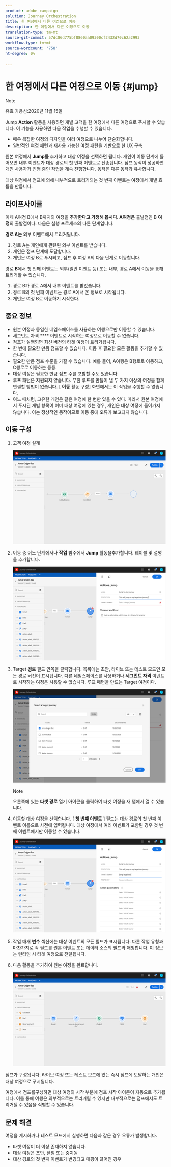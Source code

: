 ```yaml
---
product: adobe campaign
solution: Journey Orchestration
title: 한 여정에서 다른 여정으로 이동
description: 한 여정에서 다른 여정으로 이동
translation-type: tm+mt
source-git-commit: 57dc86d775bf8860aa09300cf2432d70c62a2993
workflow-type: tm+mt
source-wordcount: '758'
ht-degree: 0%

---
```



# 한 여정에서 다른 여정으로 이동 {#jump}

>[!NOTE]
>
>유효 가용성:2020년 11월 15일

Jump **Action** 활동을 사용하면 개별 고객을 한 여정에서 다른 여정으로 푸시할 수 있습니다. 이 기능을 사용하면 다음 작업을 수행할 수 있습니다.

* 매우 복잡한 여정의 디자인을 여러 여정으로 나누어 단순화합니다.
* 일반적인 여정 패턴과 재사용 가능한 여정 패턴을 기반으로 한 UX 구축

원본 여정에서 **Jump를** 추가하고 대상 여정을 선택하면 됩니다. 개인이 이동 단계에 들어오면 내부 이벤트가 대상 경로의 첫 번째 이벤트로 전송됩니다. 점프 동작이 성공하면 개인 사용자가 진행 중인 작업을 계속 진행합니다. 동작은 다른 동작과 유사합니다.

대상 여정에서 점프에 의해 내부적으로 트리거되는 첫 번째 이벤트는 여정에서 개별 흐름을 만듭니다.

## 라이프사이클

이제 A여정 B에서 B까지의 여정을 **추가한다고 가정해 봅시다. A여정은** 출발점인 B **여정**의 출발점이다.
다음은 실행 프로세스의 다른 단계입니다.

**경로 A는** 외부 이벤트에서 트리거됩니다.

1. 경로 A는 개인에게 관련된 외부 이벤트를 받습니다.
1. 개인은 점프 단계에 도달합니다.
1. 개인은 여정 B로 푸시되고, 점프 후 여정 A의 다음 단계로 이동합니다.

경로 **B**&#x200B;에서 첫 번째 이벤트는 외부(일반 이벤트 등) 또는 내부, 경로 A에서 이동을 통해 트리거할 수 있습니다.

1. 경로 B가 경로 A에서 내부 이벤트를 받았습니다.
1. 경로 B의 첫 번째 이벤트는 경로 A에서 온 정보로 시작됩니다.
1. 개인은 여정 B로 이동하기 시작한다.

## 중요 정보

* 원본 여정과 동일한 네임스페이스를 사용하는 여행으로만 이동할 수 있습니다.
* 세그먼트 자격 **** 이벤트로 시작하는 여정으로 이동할 수 없습니다.
* 점프가 실행되면 최신 버전의 타겟 여정이 트리거됩니다.
* 한 번에 필요한 만큼 점프할 수 있습니다. 이동 후 필요한 모든 활동을 추가할 수 있습니다.
* 필요한 만큼 점프 수준을 가질 수 있습니다. 예를 들어, A여행은 B행로로 이동하고, C행로로 이동하는 등등.
* 대상 여정은 필요한 만큼 점프 수를 포함할 수도 있습니다.
* 루프 패턴은 지원되지 않습니다. 무한 루프를 만들어 낼 두 가지 이상의 여정을 함께 연결할 방법이 없습니다. [ **이동** 활동 구성] 화면에서는 이 작업을 수행할 수 없습니다.
* 여느 때처럼, 고유한 개인은 같은 여정에 한 번만 있을 수 있다. 따라서 원본 여정에서 푸시된 개별 항목이 이미 대상 여정에 있는 경우, 개인은 대상 여정에 들어가지 않습니다. 이는 정상적인 동작이므로 이동 중에 오류가 보고되지 않습니다.

## 이동 구성

1. 고객 여정 설계

   ![](../assets/jump1.png)

1. 이동 중 어느 단계에서나 **작업** 범주에서 **Jump** 활동을추가합니다. 레이블 및 설명을 추가합니다.

   ![](../assets/jump2.png)

1. Target **경로** 필드 안쪽을 클릭합니다.
목록에는 초안, 라이브 또는 테스트 모드인 모든 경로 버전이 표시됩니다. 다른 네임스페이스를 사용하거나 **세그먼트 자격** 이벤트로 시작하는 여정은 사용할 수 없습니다. 루프 패턴을 만드는 Target 여정이다.

   ![](../assets/jump3.png)

   >[!NOTE]
   >
   >오른쪽에 있는 **타겟 경로** 열기 아이콘을 클릭하여 타겟 여정을 새 탭에서 열 수 있습니다.

1. 이동할 대상 여정을 선택합니다.
[ **첫 번째 이벤트** ] 필드는 대상 경로의 첫 번째 이벤트 이름으로 사전에 입력됩니다. 대상 여정에서 여러 이벤트가 포함된 경우 첫 번째 이벤트에서만 이동할 수 있습니다.

   ![](../assets/jump4.png)

1. 작업 매개 **변수** 섹션에는 대상 이벤트의 모든 필드가 표시됩니다. 다른 작업 유형과 마찬가지로 각 필드를 원본 이벤트 또는 데이터 소스의 필드와 매핑합니다. 이 정보는 런타임 시 타겟 여정으로 전달됩니다.
1. 다음 활동을 추가하여 원본 여정을 완료합니다.

   ![](../assets/jump5.png)

점프가 구성됩니다. 라이브 여정 또는 테스트 모드에 있는 즉시 점프에 도달하는 개인은 대상 여정으로 푸시됩니다.

여정에서 점프를구성하면 대상 여정의 시작 부분에 점프 시작 아이콘이 자동으로 추가됩니다. 이를 통해 여행은 외부적으로는 트리거될 수 있지만 내부적으로는 점프에서도 트리거될 수 있음을 식별할 수 있습니다.

## 문제 해결

여정을 게시하거나 테스트 모드에서 실행하면 다음과 같은 경우 오류가 발생합니다.
* 타겟 여정이 더 이상 존재하지 않습니다.
* 대상 여정은 초안, 닫힘 또는 중지됨
* 대상 경로의 첫 번째 이벤트가 변경되고 매핑이 끊어진 경우

